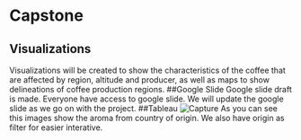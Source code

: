 # Capstone

## Visualizations
Visualizations will be created to show the characteristics of the coffee that are affected by region, altitude and producer, as well as maps to show delineations of coffee production regions.
##Google Slide
Google slide draft is made. Everyone have access to google slide. We will update the google slide as we go on with the project.
##Tableau
![Capture](https://user-images.githubusercontent.com/96033992/170884923-a8f22d2c-5e4e-444f-a36e-4852fc6c3963.PNG)
As you can see this images show the aroma from country of origin.
We also have origin as filter for easier interative.
